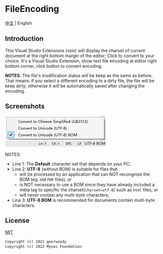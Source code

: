 ﻿# FileEncoding

[中文](./README.zh.md) | English

## Introduction
This Visual Studio Extensions (vsix) will display the charset of current document at the right bottom margin of the editor; Click to convert to your choice.
It's a Visual Studio Extension, show text file encoding at editor right bottom corner, click button to convert encoding.

**NOTES**: The file's modification status will be keep as the same as before. That means: if you select a different encoding to a dirty file, the file will be keep dirty; otherwise it will be automatically saved after changing the encoding.

## Screenshots

![Preview](docs/screenshots/Preview.png?raw=true "Preview")

NOTES:
- Line 1: The **Default** character set that depends on your PC;
- Line 2: **UTF-8** (without BOM) is suitable for files that
    - will be processed by an application that can NOT recongnize the BOM (eg. old `PHP` files), or 
    - is NOT necessary to use a BOM since they have already included a meta tag to specific the charset(`charset=utf-8`) such as `html` files, or 
    - will never contain any multi-byte characters;
- Line 3: **UTF-8 BOM** is recommended for documents contain multi-byte characters.

## License
[MIT](LICENSE.txt)

```
Copyright (c) 2021 genrwoody
Copyright (c) 2022 Myvas Foundation
```